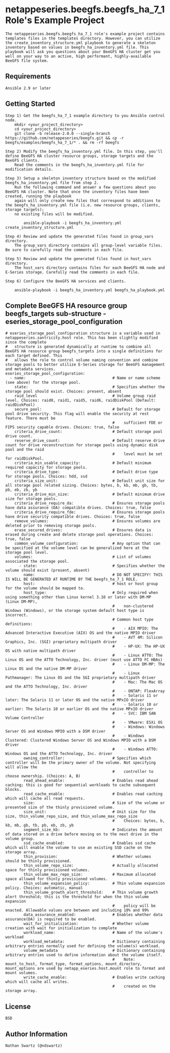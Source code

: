netappeseries.beegfs.beegfs_ha_7_1 Role's Example Project
=========================================================
    The netappeseries.beegfs.beegfs_ha_7_1 role's example project contains templates files in the templates directory. However, you can utilize the create_inventory_structure.yml playbook to generate a skeleton inventory based on values in beegfs_ha_inventory.yml file. This playbook will ask you questions about your BeeGFS HA cluster get you well on your way to an active, high performant, highly-available BeeGFS file system.

Requirements
------------
    Ansible 2.9 or later

Getting Started
---------------
    Step 1) Get the beegfs_ha_7_1 example directory to you Ansible control node.
        mkdir <your_project_directory>
        cd <your_project_directory>
        git clone -b release-2.0.0 --single-branch https://github.com/netappeseries/beegfs.git && cp -r beegfs/examples/beegfs_ha_7_1/* . && rm -rf beegfs

    Step 2) Modify the beegfs_ha_inventory.yml file. In this step, you'll define BeeGFS HA cluster resource groups, storage targets and the BeeGFS clients.
        Read the comments in the beegfs_ha_inventory.yml file for modification details.

    Step 3) Setup a skeleton inventory structure based on the modified beegfs_ha_inventory.yml file from step 2.
        Run the following command and answer a few questions about you BeeGFS HA cluster. Note that once the inventory files have been created, running the playbook
        again will only create new files that correspond to additions to the beegfs_ha_inventory.yml file (i.e. new resource groups, clients, storage targets);
        no existing files will be modified.

            ansible-playbook -i beegfs_ha_inventory.yml create_inventory_structure.yml

    Step 4) Review and update the generated files found in group_vars directory.
        The group_vars directory contains all group-level variable files. Be sure to carefully read the comments in each file.

    Step 5) Review and update the generated files found in host_vars directory.
        The host_vars directory contains files for each BeeGFS HA node and E-Series storage. Carefully read the comments in each file.

    Step 6) Configure the BeeGFS HA services and clients.

        ansible-playbook -i beegfs_ha_inventory.yml beegfs_ha_playbook.yml

Complete BeeGFS HA resource group beegfs_targets sub-structure - eseries_storage_pool_configuration
---------------------------------------------------------------------------------------------------
    # eseries_storage_pool_configuration structure is a variable used in netappeseries.santricity.host role. This has been slightly modified since the complete
    #   structure is generated dynamically at runtime to combine all BeeGFS HA resource group beegfs_targets into a single definitions for each target defined. This
    #   allows the role to control volume naming convention and combine storage pools to better utilize E-Series storage for BeeGFS management and metadata services.
    eseries_storage_pool_configuration:
      - name:                                      # Name or name scheme (see above) for the storage pool.
        state:                                     # Specifies whether the storage pool should exist. Choices: present, absent
        raid_level                                 # Volume group raid level. Choices: raid0, raid1, raid5, raid6, raidDiskPool (Default: raidDiskPool)
        secure_pool:                               # Default for storage pool drive security. This flag will enable the security at rest feature. There must be
                                                   #    sufficient FDE or FIPS security capable drives. Choices: true, false
        criteria_drive_count:                      # Default storage pool drive count.
        reserve_drive_count:                       # Default reserve drive count for drive reconstruction for storage pools using dynamic disk pool and the raid
                                                   #    level must be set for raidDiskPool.
        criteria_min_usable_capacity:              # Default minimum required capacity for storage pools.
        criteria_drive_type:                       # Default drive type for storage pools. Choices: hdd, ssd
        criteria_size_unit:                        # Default unit size for all storage pool related sizing. Choices: bytes, b, kb, mb, gb, tb, pb, eb, zb, yb
        criteria_drive_min_size:                   # Default minimum drive size for storage pools.
        criteria_drive_require_da:                 # Ensures storage pools have data assurance (DA) compatible drives. Choices: true, false
        criteria_drive_require_fde:                # Ensures storage pools have drive security compatible drives. Choices: true, false
        remove_volumes:                            # Ensures volumes are deleted prior to removing storage pools.
        erase_secured_drives:                      # Ensures data is erased during create and delete storage pool operations. Choices: true, false
        common_volume_configuration:               # Any option that can be specified at the volume level can be generalized here at the storage pool level.
        volumes:                                   # List of volumes associated the storage pool.
          - state:                                 # Specifies whether the volume should exist (present, absent)
            name:                                  # DO NOT SPECIFY! THIS IS WILL BE GENERATED AT RUNTIME BY THE beegfs_ha_7_1 ROLE.
            host:                                  # host or host group for the volume should be mapped to.
            host_type:                             # Only required when using something other than Linux kernel 3.10 or later with DM-MP (Linux DM-MP),
                                                   #    non-clustered Windows (Windows), or the storage system default host type is incorrect.
                                                   # Common host type definitions:
                                                   #    - AIX MPIO: The Advanced Interactive Executive (AIX) OS and the native MPIO driver
                                                   #    - AVT 4M: Silicon Graphics, Inc. (SGI) proprietary multipath driver
                                                   #    - HP-UX: The HP-UX OS with native multipath driver
                                                   #    - Linux ATTO: The Linux OS and the ATTO Technology, Inc. driver (must use ATTO FC HBAs)
                                                   #    - Linux DM-MP: The Linux OS and the native DM-MP driver
                                                   #    - Linux Pathmanager: The Linux OS and the SGI proprietary multipath driver
                                                   #    - Mac: The Mac OS and the ATTO Technology, Inc. driver
                                                   #    - ONTAP: FlexArray
                                                   #    - Solaris 11 or later: The Solaris 11 or later OS and the native MPxIO driver
                                                   #    - Solaris 10 or earlier: The Solaris 10 or earlier OS and the native MPxIO driver
                                                   #    - SVC: IBM SAN Volume Controller
                                                   #    - VMware: ESXi OS
                                                   #    - Windows: Windows Server OS and Windows MPIO with a DSM driver
                                                   #    - Windows Clustered: Clustered Windows Server OS and Windows MPIO with a DSM driver
                                                   #    - Windows ATTO: Windows OS and the ATTO Technology, Inc. driver
            owning_controller:                     # Specifies which controller will be the primary owner of the volume. Not specifying will allow the
                                                   #    controller to choose ownership. (Choices: A, B)
            read_ahead_enable:                     # Enables read ahead caching; this is good for sequential workloads to cache subsequent blocks.
            read_cache_enable:                     # Enables read caching which will cache all read requests.
            size:                                  # Size of the volume or presented size of the thinly provisioned volume.
            size_unit:                             # Unit size for the size, thin_volume_repo_size, and thin_volume_max_repo_size
                                                   #    Choices: bytes, b, kb, mb, gb, tb, pb, eb, zb, yb
            segment_size_kb:                       # Indicates the amount of data stored on a drive before moving on to the next drive in the volume group.
            ssd_cache_enabled:                     # Enables ssd cache which will enable the volume to use an existing SSD cache on the storage array.
            thin_provision:                        # Whether volumes should be thinly provisioned.
            thin_volume_repo_size:                 # Actually allocated space for thinly provisioned volumes.
            thin_volume_max_repo_size:             # Maximum allocated space allowed for thinly provisioned volumes.
            thin_volume_expansion_policy:          # Thin volume expansion policy. Choices: automatic, manual
            thin_volume_growth_alert_threshold:    # Thin volume growth alert threshold; this is the threshold for when the thin volume expansion
                                                   #    policy will be enacted. Allowable values are between and including 10% and 99%
            data_assurance_enabled:                # Enables whether data assurance(DA) is required to be enabled.
            wait_for_initialization:               # Whether volume creation with wait for initialization to complete
            workload_name:                         # Name of the volume's workload
            workload_metadata:                     # Dictionary containing arbitrary entries normally used for defining the volume(s) workload.
            volume_metadata                        # Dictionary containing arbitrary entries used to define information about the volume itself.
                                                   #    Note: mount_to_host, format_type, format_options, mount_directory, mount_options are used by netapp_eseries.host.mount role to format and mount volumes.
            write_cache_enable:                    # Enables write caching which will cache all writes.
                                                   #    created on the storage array.
License
-------
    BSD

Author Information
------------------
    Nathan Swartz (@ndswartz)
